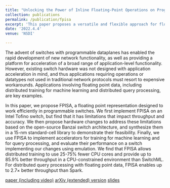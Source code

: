 ```yaml
---
title: "Unlocking the Power of Inline Floating-Point Operations on Programmable Switches"
collection: publications
permalink: /publication/fpisa
excerpt: 'This paper proposes a versatile and flexible approach for floating-point number representation, storage, and operations in modern RMT-based programmable switches, which can benefit a wide range of distributed applications, including distributed training and database query. [paper (including video)](https://www.usenix.org/conference/nsdi22/presentation/yuan) [arXiv (extended) version](https://arxiv.org/abs/2112.06095) [slides](https://YifanYuan3.github.io/files/fpisa.pptx)'
date: '2022.4.4'
venue: 'NSDI'

---
```

The advent of switches with programmable dataplanes has enabled the rapid development of new network functionality, as well as providing a platform for acceleration of a broad range of application-level functionality. However, existing switch hardware was not designed with application acceleration in mind, and thus applications requiring operations or datatypes not used in traditional network protocols must resort to expensive workarounds. Applications involving floating point data, including distributed training for machine learning and distributed query processing, are key examples.

In this paper, we propose FPISA, a floating point representation designed to work efficiently in programmable switches. We first implement FPISA on an Intel Tofino switch, but find that it has limitations that impact throughput and accuracy. We then propose hardware changes to address these limitations based on the open-source Banzai switch architecture, and synthesize them in a 15-nm standard-cell library to demonstrate their feasibility. Finally, we use FPISA to implement accelerators for training for machine learning and for query processing, and evaluate their performance on a switch implementing our changes using emulation. We find that FPISA allows distributed training to use 25-75% fewer CPU cores and provide up to 85.9% better throughput in a CPU-constrained environment than SwitchML. For distributed query processing with floating point data, FPISA enables up to 2.7× better throughput than Spark.

[paper (including video)](https://www.usenix.org/conference/nsdi22/presentation/yuan) 
[arXiv (extended) version](https://arxiv.org/abs/2112.06095) 
[slides](https://YifanYuan3.github.io/files/fpisa.pptx)
